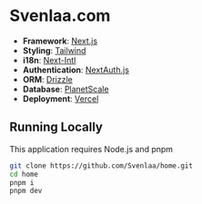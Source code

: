 # Svenlaa.com

- **Framework**: [Next.js](https://nextjs.org)
- **Styling**: [Tailwind](https://tailwindcss.com)
- **i18n**: [Next-Intl](https://next-intl-docs.vercel.app)
- **Authentication**: [NextAuth.js](https://next-auth.js.org)
- **ORM**: [Drizzle](https://github.com/drizzle-team/drizzle-orm)
- **Database**: [PlanetScale](https://planetscale.com)
- **Deployment**: [Vercel](https://vercel.com)

## Running Locally

This application requires Node.js and pnpm

```bash
git clone https://github.com/Svenlaa/home.git
cd home
pnpm i
pnpm dev
```
